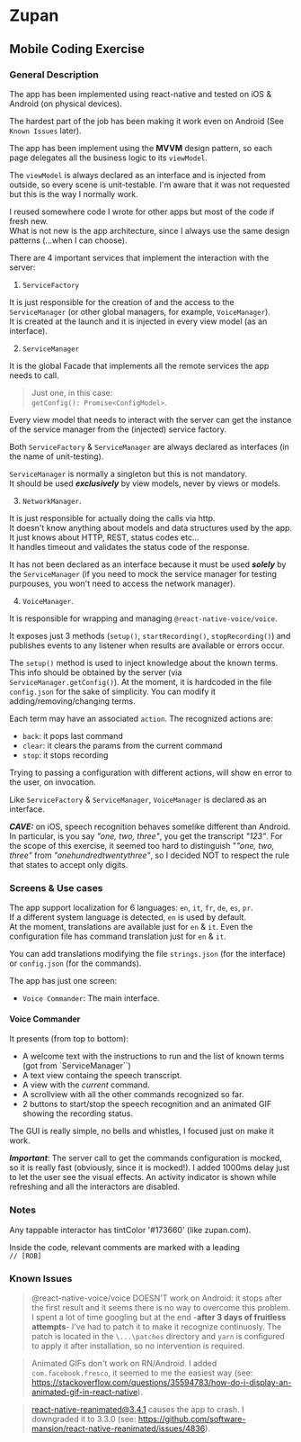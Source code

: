 # Zupan
## Mobile Coding Exercise

### General Description

The app has been implemented using react-native and tested on iOS & Android (on physical devices).

The hardest part of the job has been making it work even on Android (See `Known Issues` later).

The app has been implement using the **MVVM** design pattern, so each page delegates all the business logic to its `viewModel`.

The `viewModel` is always declared as an interface and is injected from outside, so every scene is unit-testable. I'm aware that it was not requested but this is the way I normally work.

I reused somewhere code I wrote for other apps but most of the code if fresh new.  
What is not new is the app architecture, since I always use the same design patterns (...when I can choose).

There are 4 important services that implement the interaction with the server:

1. `ServiceFactory` 

It is just responsible for the creation of and the access to the `ServiceManager` (or other global managers, for example, `VoiceManager`).  
It is created at the launch and it is injected in every view model (as an interface).

2. `ServiceManager`

It is the global Facade that implements all the remote services the app needs to call. 

> Just one, in this case:  
> `getConfig(): Promise<ConfigModel>`. 

Every view model that needs to interact with the server can get the instance of the service manager from the (injected) service factory.

Both `ServiceFactory` & `ServiceManager` are always declared as interfaces (in the name of unit-testing).

`ServiceManager` is normally a singleton but this is not mandatory.  
It should be used ***exclusively*** by view models, never by views or models.

3. `NetworkManager`. 

It is just responsible for actually doing the calls via http.  
It doesn't know anything about models and data structures used by the app.  
It just knows about HTTP, REST, status codes etc...  
It handles timeout and validates the status code of the response.

It has not been declared as an interface because it must be used ***solely*** by the `ServiceManager` (if you need to mock the service manager for testing purpouses, you won't need to access the network manager).

4. `VoiceManager`.

It is responsible for wrapping and managing `@react-native-voice/voice`.

It exposes just 3 methods (`setup()`, `startRecording()`, `stopRecording()`) and publishes events to any listener when results are available or errors occur.

The `setup()` method is used to inject knowledge about the known terms.
This info should be obtained by the server (via `ServiceManager.getConfig()`). 
At the moment, it is hardcoded in the file `config.json` for the sake of simplicity. 
You can modify it adding/removing/changing terms.

Each term may have an associated `action`. 
The recognized actions are:

- `back`: it pops last command
- `clear`: it clears the params from the current command
- `stop`: it stops recording

Trying to passing a configuration with different actions, will show en error to the user, on invocation.

Like `ServiceFactory` & `ServiceManager`, `VoiceManager` is declared as an interface.

***CAVE:*** on iOS, speech recognition behaves somelike different than Android. In particular, is you say *"one, two, three"*, you get the transcript *"123"*. For the scope of this exercise, it seemed too hard to distinguish "*"one, two, three"* from *"onehundredtwentythree"*, so I decided NOT to respect the rule that states to accept only digits.

### Screens & Use cases

The app support localization for 6 languages: `en`, `it`, `fr`, `de`, `es`, `pr`.  
If a different system language is detected, `en` is used by default.  
At the moment, translations are available just for `en` & `it`.
Even the configuration file has command translation just for `en` & `it`.

You can add translations modifying the file `strings.json` (for the interface) or `config.json` (for the commands).

The app has just one screen: 

- `Voice Commander`: The main interface. 

#### Voice Commander

It presents (from top to bottom):

- A welcome text with the instructions to run and the list of known terms (got from `ServiceManager``)
- A text view containg the speech transcript.
- A view with the *current* command.
- A scrollview with all the other commands recognized so far.
- 2 buttons to start/stop the speech recognition and an animated GIF showing the recording status.

The GUI is really simple, no bells and whistles, I focused just on make it work.

***Important***: The server call to get the commands configuration is mocked, so it is really fast (obviously, since it is mocked!). I added 1000ms delay just to let the user see the visual effects. An activity indicator is shown while refreshing and all the interactors are disabled.

### Notes

Any tappable interactor has tintColor '#173660' (like zupan.com).

Inside the code, relevant comments are marked with a leading  
`// [ROB]`

### Known Issues

> @react-native-voice/voice DOESN'T work on Android: it stops after the first result and it seems there is no way to overcome this problem. 
I spent a lot of time googling but at the end -**after 3 days of fruitless attempts**- I've had to patch it to make it recognize continuosly.
The patch is located in the `\...\patches` directory and `yarn` is configured to apply it after installation, so no intervention is required.

> Animated GIFs don't work on RN/Android. I added `com.facebook.fresco`, it seemed to me the easiest way (see: https://stackoverflow.com/questions/35594783/how-do-i-display-an-animated-gif-in-react-native).

> react-native-reanimated@3.4.1 causes the app to crash. I downgraded it to 3.3.0
(see: https://github.com/software-mansion/react-native-reanimated/issues/4836).

